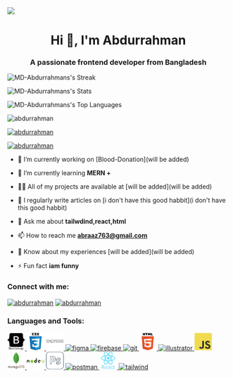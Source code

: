 



<img src ='https://i.ibb.co/Hq1nZTg/coverGit.png'>


<h1 align="center">Hi 👋, I'm Abdurrahman</h1>
<h3 align="center">A passionate frontend developer from Bangladesh</h3>




![MD-Abdurrahmans's Streak](https://github-readme-streak-stats.herokuapp.com/?user=MD-Abdurrahmans&theme=tokyonight&hide_border=true)


![MD-Abdurrahmans's Stats](https://github-readme-stats.vercel.app/api?username=MD-Abdurrahmans&theme=tokyonight&show_icons=true&hide_border=true&count_private=true)

![MD-Abdurrahmans's Top Languages](https://github-readme-stats.vercel.app/api/top-langs/?username=MD-Abdurrahmans&theme=tokyonight&show_icons=true&hide_border=true&layout=compact)




<p align="left"> <img src="https://komarev.com/ghpvc/?username=abdurrahman&label=Profile%20views&color=0e75b6&style=flat" alt="abdurrahman" /> </p>

<p align="left"> <a href="https://github.com/ryo-ma/github-profile-trophy"><img src="https://github-profile-trophy.vercel.app/?username=abdurrahman" alt="abdurrahman" /></a> </p>

<p align="left"> <a href="https://twitter.com/abdurrahman" target="blank"><img src="https://img.shields.io/twitter/follow/abdurrahman?logo=twitter&style=for-the-badge" alt="abdurrahman" /></a> </p>

- 🔭 I’m currently working on [Blood-Donation](will be added)

- 🌱 I’m currently learning **MERN +**

- 👨‍💻 All of my projects are available at [will be added](will be added)

- 📝 I regularly write articles on [i don't have this good habbit](i don't have this good habbit)

- 💬 Ask me about **tailwdind,react,html**

- 📫 How to reach me **abraaz763@gmail.com**

- 📄 Know about my experiences [will be added](will be added)

- ⚡ Fun fact **iam funny**

<h3 align="left">Connect with me:</h3>
<p align="left">
<a href="https://twitter.com/settings/profile" target="blank"><img align="center" src="https://raw.githubusercontent.com/rahuldkjain/github-profile-readme-generator/master/src/images/icons/Social/twitter.svg" alt="abdurrahman" height="30" width="40" /></a>
<a href="https://www.linkedin.com/in/md-abdurrahman-95351223b" target="blank"><img align="center" src="https://raw.githubusercontent.com/rahuldkjain/github-profile-readme-generator/master/src/images/icons/Social/linked-in-alt.svg" alt="abdurrahman" height="30" width="40" /></a>



</p>

<h3 align="left">Languages and Tools:</h3>
<p align="left"> <a href="https://getbootstrap.com" target="_blank" rel="noreferrer"> <img src="https://raw.githubusercontent.com/devicons/devicon/master/icons/bootstrap/bootstrap-plain-wordmark.svg" alt="bootstrap" width="40" height="40"/> </a> <a href="https://www.w3schools.com/css/" target="_blank" rel="noreferrer"> <img src="https://raw.githubusercontent.com/devicons/devicon/master/icons/css3/css3-original-wordmark.svg" alt="css3" width="40" height="40"/> </a> <a href="https://expressjs.com" target="_blank" rel="noreferrer"> <img src="https://raw.githubusercontent.com/devicons/devicon/master/icons/express/express-original-wordmark.svg" alt="express" width="40" height="40"/> </a> <a href="https://www.figma.com/" target="_blank" rel="noreferrer"> <img src="https://www.vectorlogo.zone/logos/figma/figma-icon.svg" alt="figma" width="40" height="40"/> </a> <a href="https://firebase.google.com/" target="_blank" rel="noreferrer"> <img src="https://www.vectorlogo.zone/logos/firebase/firebase-icon.svg" alt="firebase" width="40" height="40"/> </a> <a href="https://git-scm.com/" target="_blank" rel="noreferrer"> <img src="https://www.vectorlogo.zone/logos/git-scm/git-scm-icon.svg" alt="git" width="40" height="40"/> </a> <a href="https://www.w3.org/html/" target="_blank" rel="noreferrer"> <img src="https://raw.githubusercontent.com/devicons/devicon/master/icons/html5/html5-original-wordmark.svg" alt="html5" width="40" height="40"/> </a> <a href="https://www.adobe.com/in/products/illustrator.html" target="_blank" rel="noreferrer"> <img src="https://www.vectorlogo.zone/logos/adobe_illustrator/adobe_illustrator-icon.svg" alt="illustrator" width="40" height="40"/> </a> <a href="https://developer.mozilla.org/en-US/docs/Web/JavaScript" target="_blank" rel="noreferrer"> <img src="https://raw.githubusercontent.com/devicons/devicon/master/icons/javascript/javascript-original.svg" alt="javascript" width="40" height="40"/> </a> <a href="https://www.mongodb.com/" target="_blank" rel="noreferrer"> <img src="https://raw.githubusercontent.com/devicons/devicon/master/icons/mongodb/mongodb-original-wordmark.svg" alt="mongodb" width="40" height="40"/> </a> <a href="https://nodejs.org" target="_blank" rel="noreferrer"> <img src="https://raw.githubusercontent.com/devicons/devicon/master/icons/nodejs/nodejs-original-wordmark.svg" alt="nodejs" width="40" height="40"/> </a> <a href="https://www.photoshop.com/en" target="_blank" rel="noreferrer"> <img src="https://raw.githubusercontent.com/devicons/devicon/master/icons/photoshop/photoshop-line.svg" alt="photoshop" width="40" height="40"/> </a> <a href="https://postman.com" target="_blank" rel="noreferrer"> <img src="https://www.vectorlogo.zone/logos/getpostman/getpostman-icon.svg" alt="postman" width="40" height="40"/> </a> <a href="https://reactjs.org/" target="_blank" rel="noreferrer"> <img src="https://raw.githubusercontent.com/devicons/devicon/master/icons/react/react-original-wordmark.svg" alt="react" width="40" height="40"/> </a> <a href="https://tailwindcss.com/" target="_blank" rel="noreferrer"> <img src="https://www.vectorlogo.zone/logos/tailwindcss/tailwindcss-icon.svg" alt="tailwind" width="40" height="40"/> </a> </p>








